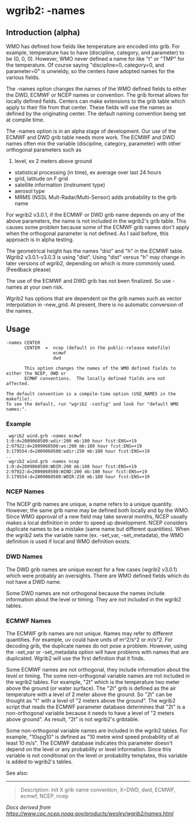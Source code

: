 # wgrib2: -names

## Introduction (alpha)

WMO has defined how fields like temperature
are encoded into grib. For example, temperature has to have
(discipline, category, and parameter) to be (0, 0, 0). However, WMO never
defined a name for like "t" or "TMP" for the temperature.
Of course saying "discipline=0, category=0, and parameter=0"
is unwieldy, so the centers have adopted names for the various
fields.

The -names option changes the names of
the WMO defined fields to either the DWD, ECMWF or NCEP names or convention.
The grib format allows for locally defined fields. Centers can make extensions
to the grib table which apply to their file from that center. These fields
will use the names as defined by the originating center. The default naming
convention being set at compile time.

The -names
option is in an alpha stage of development. Our use of the ECMWF and DWD grib table
needs more work. The ECMWF and DWD names often mix the variable
(discipline, category, parameter) with other orthogonal parameters
such as

1. level, ex 2 meters above ground

- statistical processing (in time), ex average over last 24 hours
- grid, latitude on F grid
- satellite information (instrument type)
- aerosol type
- MRMS (NSSL Mult-Radar/Multi-Sensor) adds probability to the grib name

For wgrib2 v3.0.1, if the ECMWF or DWD grib name depends on any of the above parameters, the
name is not included in the wgrib2's grib table. This causes some problem because some of
the ECMWF grib names don't apply when the orthogonal parameter is not defined.
As I said before, this approach is in alpha testing.

The geometrical height has the names "dist" and "h" in the ECMWF table. Wgrib2 v3.0.1-v3.0.3
is using "dist". Using "dist" versus "h" may change in
later versions of wgrib2, depending on which is more commonly used. (Feedback please)

The use of the ECMWF and DWD grib has not been finalized. So use -names at your own risk.

Wgrib2 has options that are dependent on the grib names such as
vector interpolation in -new_grid. At present, there is no automatic
conversion of the names.

## Usage

```
-names CENTER
       CENTER  =  ncep (default in the public-release makefile)
                  ecmwf
                  dwd

       This option changes the names of the WMO defined fields to either the NCEP, DWD or
       ECMWF conventions.  The locally defined fields are not affected.

The default convention is a compile-time option (USE_NAMES in the makefile).
To see the default, run "wgrib2 -config" and look for "default WMO names:".
```

### Example

```
 wgrib2 wind.grb -names ecmwf
1:0:d=2009060500:wdir:200 mb:180 hour fcst:ENS=+19
2:97922:d=2009060500:ws:200 mb:180 hour fcst:ENS=+19
3:179554:d=2009060500:wdir:250 mb:180 hour fcst:ENS=+19
..
 wgrib2 wind.grb -names ncep
1:0:d=2009060500:WDIR:200 mb:180 hour fcst:ENS=+19
2:97922:d=2009060500:WIND:200 mb:180 hour fcst:ENS=+19
3:179554:d=2009060500:WDIR:250 mb:180 hour fcst:ENS=+19
```

### NCEP Names

The NCEP grib names are unique, a name refers to a unique quantity.
However, the same grib name may be defined both locally and by the WMO.
Since WMO approval of a new field may take several months, NCEP usually makes
a local definition in order to speed up development.
NCEP considers duplicate names to be a mistake (same name but different quantities).
When the wgrib2 sets the variable name (ex. -set_var, -set_metadata), the WMO definition
is used if local and WMO definition exists.

### DWD Names

The DWD grib names are unique except for a few cases (wgrib2 v3.0.1)
which were probably an oversights. There are WMO defined fields
which do not have a DWD name.

Some DWD names are not orthogonal because the names include information about
the level or timing. They are not included in the wgrib2 tables.

### ECMWF Names

The ECMWF grib names are not unique. Names may refer to
different quantities. For example, uv could have units of
m^2/s^2 or m/s^2. For decoding grib, the duplicate
names do not pose a problem. However, using
the -set_var or -set_metadata option will have problems
with names that are duplicated. Wgrib2 will use the
first definition that it finds.

Some ECMWF names are not orthogonal, they include information about
the level or timing. The some non-orthogonal variable names
are not included in the wgrib2 tables. For example, "2t"
which is the temperature two meter above the ground (or water surface).
The "2t" grib is defined as the air temperature with a level of 2 meter
above the ground. So "2t" can be thought as "t" with a level of "2 meters
above the ground". The wgrib2 script that reads the ECMWF parameter database
determines that "2t" is a non-orthogonal variable because it needs to have
a level of "2 meters above ground". As result, "2t" is not wgrib2's gribtable.

Some non-orthogonal variable names are included in the wgrib2 tables. For example,
"10spg10" is defined as "10 metre wind speed probability of at least 10 m/s". The
ECMWF database indicates this parameter doesn't depend on the level or any probability
or level information. Since this variable is not conditional on the level or
probability templates, this variable is added to wgrib2's tables.

See also:

---

> Description: init X grib name convention, X=DWD, dwd, ECMWF, ecmwf, NCEP, ncep

_Docs derived from <https://www.cpc.ncep.noaa.gov/products/wesley/wgrib2/names.html>_
